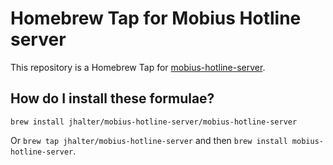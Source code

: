 # Homebrew Tap for Mobius Hotline server

This repository is a Homebrew Tap for [mobius-hotline-server](https://github.com/jhalter/mobius).

## How do I install these formulae?

`brew install jhalter/mobius-hotline-server/mobius-hotline-server`

Or `brew tap jhalter/mobius-hotline-server` and then `brew install mobius-hotline-server`.
